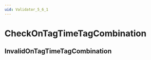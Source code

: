 ```yaml
---
uid: Validator_5_6_1
---
```


# CheckOnTagTimeTagCombination

## InvalidOnTagTimeTagCombination

<!-- Description, Properties, ... sections are auto-generated. -->
<!-- REPLACE ME AUTO-GENERATION -->

<!-- Uncomment to add extra details -->
<!--### Details-->

<!-- Uncomment to add example code -->
<!--### Example code-->
